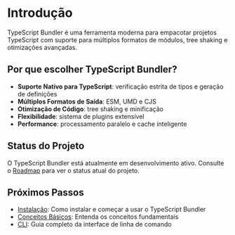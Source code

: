 
# Introdução

TypeScript Bundler é uma ferramenta moderna para empacotar projetos TypeScript com suporte para múltiplos formatos de módulos, tree shaking e otimizações avançadas.

## Por que escolher TypeScript Bundler?

- **Suporte Nativo para TypeScript**: verificação estrita de tipos e geração de definições
- **Múltiplos Formatos de Saída**: ESM, UMD e CJS
- **Otimização de Código**: tree shaking e minificação
- **Flexibilidade**: sistema de plugins extensível
- **Performance**: processamento paralelo e cache inteligente

## Status do Projeto

O TypeScript Bundler está atualmente em desenvolvimento ativo. Consulte o [Roadmap](/roadmap) para ver o status atual do projeto.

## Próximos Passos

- [Instalação](/guide/installation): Como instalar e começar a usar o TypeScript Bundler
- [Conceitos Básicos](/guide/basic-concepts): Entenda os conceitos fundamentais 
- [CLI](/guide/cli): Guia completo da interface de linha de comando
